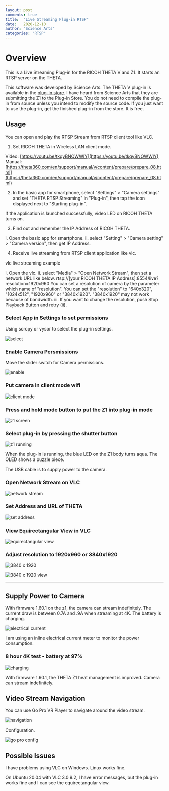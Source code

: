 ```yaml
---
layout: post
comments: true
title:  "Live Streaming Plug-in RTSP"
date:   2020-12-10
author: "Science Arts"
categories: "RTSP"
---
```


# Overview
This is a Live Streaming Plug-in for the RICOH THETA V and Z1.  It starts an RTSP
server on the THETA.

This software was developed by Science Arts.  The THETA V plug-in is available in the
[plug-in store](https://pluginstore.theta360.com/plugins/com.sciencearts.rtspstreaming/).  I have heard from Science Arts that they are submitting the Z1 to the Plug-in Store.  You do not need to compile the plug-in from source unless you intend to modify the source code.   If you just want to use the plug-in, get the finished plug-in from the store.  It is free. 

## Usage

You can open and play the RTSP Stream from RTSP client tool like VLC.

1. Set RICOH THETA in Wireless LAN client mode.

Video: [https://youtu.be/tkqyBNOWWIY](https://youtu.be/tkqyBNOWWIY)
Manual: [https://theta360.com/en/support/manual/v/content/prepare/prepare_08.html](https://theta360.com/en/support/manual/v/content/prepare/prepare_08.html)

2. In the basic app for smartphone, select "Settings" > "Camera settings" and set "THETA RTSP Streaming" in "Plug-in", then tap the icon displayed next to "Starting plug-in".

If the application is launched successfully, video LED on RICOH THETA turns on.

3. Find out and remember the IP Address of RICOH THETA.

i. Open the basic app for smartphone.
ii. select "Setting" > "Camera setting" > "Camera version", then get IP Address.


4. Receive live streaming from RTSP client application like vlc.

vlc live streaming example

i. Open the vlc.
ii. select "Media" > "Open Network Stream", then set a network URL like below.
rtsp://[your RICOH THETA IP Address]:8554/live?resolution=1920x960
You can set a resolution of camera by the parameter which name of "resolution".
You can set the "resolution" to "640x320", "1024x512", "1920x960" or "3840x1920". "3840x1920" may not work because of bandwidth.
iii. If you want to change the resolution, push Stop Playback Button and retry (ii).

### Select App in Settings to set permissions

Using scrcpy or vysor to select the plug-in settings.

![select](/blog/img/2020-12/select.png)


### Enable Camera Persmissions

Move the slider switch for Camera permissions.

![enable](/blog/img/2020-12/enable.png)

### Put camera in client mode wifi

![client mode](/blog/img/2020-12/client-mode.png)


### Press and hold mode button to put the Z1 into plug-in mode

![z1 screen](/blog/img/2020-12/z1-screen.png)

### Select plug-in by pressing the shutter button

![z1 running](/blog/img/2020-12/z1-running.png)

When the plug-in is running, the blue LED on the Z1 body turns aqua. The OLED shows a puzzle piece.

The USB cable is to supply power to the camera.

### Open Network Stream on VLC

![network stream](/blog/img/2020-12/rtsp-vlc-open.png)

### Set Address and URL of THETA

![set address](/blog/img/2020-12/rtsp-network-address.png)

### View Equirectangular View in VLC

![equirectangular view](/blog/img/2020-12/rtsp-vlc-view.png)

### Adjust resolution to 1920x960 or 3840x1920

![3840 x 1920](/blog/img/2020-12/rtsp-3840x1920.png)


![3840 x 1920 view](/blog/img/2020-12/rtsp-3840x1920-view.png)

---

## Supply Power to Camera

With firmware 1.60.1 on the z1, the camera can stream indefinitely. The current draw is between 0.7A and .9A when streaming at 4K.  The battery is charging.

![electrical current](/blog/img/2020-12/electrical-current.png)


I am using an inline electrical current meter to monitor the power consumption.

### 8 hour 4K test - battery at 97%

![charging](/blog/img/2020-12/charging.png)


With firmware 1.60.1, the THETA Z1 heat management is improved.  Camera can stream indefinitely.

## Video Stream Navigation

You can use Go Pro VR Player to navigate around the video stream. 

![navigation](/blog/img/2020-12/navigation.gif)

Configuration.

![go pro config](/blog/img/2020-12/gopro-config.png)



## Possible Issues

I have problems using VLC on Windows.  Linux works fine.

On Ubuntu 20.04 with VLC 3.0.9.2, I have error messages, but the plug-in works fine and I can see the equirectangular view.